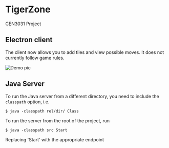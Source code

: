 # TigerZone
CEN3031 Project


## Electron client

The client now allows you to add tiles and view possible moves. It does not currently follow game rules.

![Demo pic](http://i.imgur.com/z9qSHDM.png)

## Java Server

To run the Java server from a different directory, you need to include the `classpath` option, i.e.

`$ java -classpath rel/dir/ Class`

To run the server from the root of the project, run

`$ java -classpath src Start`

 Replacing 'Start' with the appropriate endpoint
